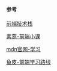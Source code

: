 #### 参考
[前端技术栈](https://www.yuque.com/kevin186/gbiunb/ks1pti7vpkuc44c6)

[素燕-前端小课](https://lefex.github.io/subcribe.html)

[mdn官网-学习](https://developer.mozilla.org/zh-CN/docs/Web)

[鱼皮-前端学习路线](https://www.codefather.cn/course/1789189862986850306/section/1789190394078011393?type=)
